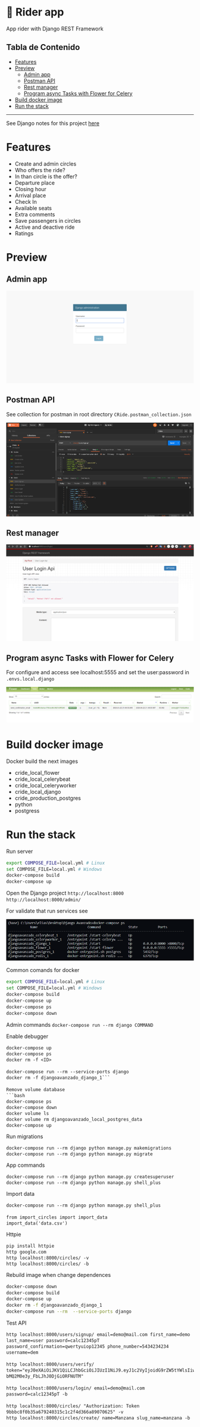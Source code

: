 # :car: Rider app<!-- omit in toc -->

App rider with Django REST Framework

## Tabla de Contenido<!-- omit in toc -->
- [Features](#features)
- [Preview](#preview)
  - [Admin app](#admin-app)
  - [Postman API](#postman-api)
  - [Rest manager](#rest-manager)
  - [Program async Tasks with Flower for Celery](#program-async-tasks-with-flower-for-celery)
- [Build docker image](#build-docker-image)
- [Run the stack](#run-the-stack)

<hr/>

See Django notes for this project  [here](/Docs/README.md)

# Features
* Create and admin circles
* Who offers the ride?
* In than circle is the offer?
* Departure place
* Closing hour
* Arrival place
* Check In
* Available seats
* Extra comments
* Save passengers in circles
* Active and deactive ride
* Ratings

# Preview

## Admin app

<div align="center">
  <img src="images/1.png">
</div>

## Postman API
See collection for postman in root directory `CRide.postman_collection.json`
<div align="center">
  <img src="images/postman.png">
</div>

## Rest manager

<div align="center">
  <img src="images/RestManager.png">
</div>

## Program async Tasks with Flower for Celery

For configure and access see localhost:5555 and set the user:password in `.envs.local.django`

<div align="center">
  <img src="images/flower.png">
</div>


# Build docker image
Docker build the next images

* cride_local_flower 
* cride_local_celerybeat
* cride_local_celeryworker
* cride_local_django
* cride_production_postgres
* python
* postgress

# Run the stack

Run server

```bash
export COMPOSE_FILE=local.yml # Linux
set COMPOSE_FILE=local.yml # Windows
docker-compose build
docker-compose up
```

Open the Django project
`http://localhost:8000`
`http://localhost:8000/admin/`

For validate that run services see

<div align="center">
  <img src="images/docker.png">
</div>

Common comands for docker
```bash
export COMPOSE_FILE=local.yml # Linux
set COMPOSE_FILE=local.yml # Windows
docker-compose build
docker-compose up
docker-compose ps
docker-compose down
```

Admin commands
``docker-compose run --rm django COMMAND``


Enable debugger
```shell
docker-compose up
docker-compose ps
docker rm -f <ID>

docker-compose run --rm --service-ports django
docker rm -f djangoavanzado_django_1```

Remove volume database
```bash
docker-compose ps
docker-compose down
docker volume ls
docker volume rm djangoavanzado_local_postgres_data
docker-compose up
```

Run migrations
```shell
docker-compose run --rm django python manage.py makemigrations
docker-compose run --rm django python manage.py migrate
```

App commands

```shell
docker-compose run --rm django python manage.py createsuperuser
docker-compose run --rm django python manage.py shell_plus
```

Import data
```shell
docker-compose run --rm django python manage.py shell_plus

from import_circles import import_data
import_data('data.csv')
```

Httpie
```shell
pip install httpie
http google.com
http localhost:8000/circles/ -v
http localhost:8000/circles/ -b
```

Rebuild image when change dependences

```bash
docker-compose down
docker-compose build
docker-compose up
docker rm -f djangoavanzado_django_1
docker-compose run --rm  --service-ports django
```

Test API

```shell
http localhost:8000/users/signup/ email=demo@mail.com first_name=demo last_name=user password=calc12345pT password_confirmation=qwertyuiop12345 phone_number=5434234234 username=dem

http localhost:8000/users/verify/ token="eyJ0eXAiOiJKV1QiLCJhbGciOiJIUzI1NiJ9.eyJ1c2VyIjoidG9rZW5tYWlsIiwiZXhwIjoxNTg3NjU4OTExLCJ0eXBlIjoiZW1haWxfY29uZmlybWF0aW9uIn0.1jzvbYb8itHVWX-bMQ2M0e3y_FbLJhJ0DjGiORFNUTM"

http localhost:8000/users/login/ email=demo@mail.com password=calc12345pT -b

http localhost:8000/circles/ "Authorization: Token 9bbbc8f0b35a679240315c1c2f4d366a89070625" -v
http localhost:8000/circles/create/ name=Manzana slug_name=manzana -b
```
